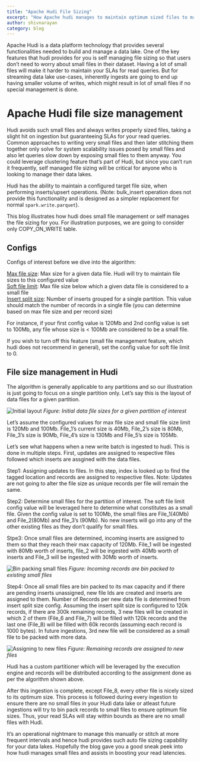 ```yaml
---
title: "Apache Hudi File Sizing"
excerpt: "How Apache hudi manages to maintain optimum sized files to maintain read SLAs"
author: shivnarayan
category: blog
---
```


Apache Hudi is a data platform technology that provides several functionalities needed to build and manage a data lake. 
One of the key features that hudi provides for you is self managing file sizing so that users don’t need to worry about 
small files in their dataset. Having a lot of small files will make it harder to maintain your SLAs for read queries. 
But for streaming data lake use-cases, inherently ingests are going to end up having smaller volume of writes, which 
might result in lot of small files if no special management is done.

# Apache Hudi file size management

Hudi avoids such small files and always writes properly sized files, taking a slight hit on ingestion but guaranteeing 
SLAs for your read queries. Common approaches to writing very small files and then later stitching them together only 
solve for system scalability issues posed by small files and also let queries slow down by exposing small files to 
them anyway. You could leverage clustering feature that’s part of Hudi, but since you can’t run it frequently, self 
managed file sizing will be critical for anyone who is looking to manage their data lakes.

Hudi has the ability to maintain a configured target file size, when performing inserts/upsert operations. 
(Note: bulk_insert operation does not provide this functionality and is designed as a simpler replacement for 
normal `spark.write.parquet`).

This blog illustrates how hudi does small file management or self manages the file sizing for you. For illustration 
purposes, we are going to consider only COPY_ON_WRITE table.

## Configs

Configs of interest before we dive into the algorithm:

[Max file size](https://hudi.apache.org/docs/configurations.html#limitFileSize): Max size for a given data file. Hudi 
will try to maintain file sizes to this configured value <br/>
[Soft file limit](https://hudi.apache.org/docs/configurations.html#compactionSmallFileSize): Max file size below which 
a given data file is considered to a small file <br/>
[Insert split size](https://hudi.apache.org/docs/configurations.html#insertSplitSize): Number of inserts grouped for a single partition. This value should match the number of records 
in a single file (you can determine based on max file size and per record size)

For instance, if your first config value is 120Mb and 2nd config value is set to 100Mb, any file whose size is < 100Mb 
are considered to be a small file.

If you wish to turn off this feature (small file management feature, which hudi does not recommend in general), 
set the config value for soft file limit to 0.

## File size management in Hudi

The algorithm is generally applicable to any partitions and so our illustration is just going to focus on a single 
partition only. Let’s say this is the layout of data files for a given partition.

![Initial layout](/assets/images/blog/hudi-file-sizing/initial_layout.png)
_Figure: Initial data file sizes for a given partition of interest_

Let’s assume the configured values for max file size and small file size limit is 120Mb and 100Mb. File_1’s current 
size is 40Mb, File_2’s size is 80Mb, File_3’s size is 90Mb, File_4’s size is 130Mb and File_5’s size is 105Mb.

Let’s see what happens when a new write batch is ingested to hudi. This is done in multiple steps. First, updates are 
assigned to respective files followed which inserts are assgined with the data files.

Step1: Assigning updates to files. In this step, index is looked up to find the tagged location and records are 
assigned to respective files. Note: Updates are not going to alter the file size as unique records per file will remain
the same.

Step2:  Determine small files for the partition of interest. The soft file limit config value will be leveraged here 
to determine what constitutes as a small file. Given the config value is set to 100Mb, the small files are File_1(40Mb)
and File_2(80Mb) and file_3’s (90Mb). No new inserts will go into any of the other existing files as they don’t qualify 
for small files.

Stpe3: Once small files are determined, incoming inserts are assigned to them so that they reach their max capacity of 
120Mb. File_1 will be ingested with 80Mb worth of inserts, file_2 will be ingested with 40Mb worth of inserts and 
File_3 will be ingested with 30Mb worth of inserts.

![Bin packing small files](/assets/images/blog/hudi-file-sizing/bin_packing_existing_data_files.png)
_Figure: Incoming records are bin packed to existing small files_

Step4: Once all small files are bin packed to its max capacity and if there are pending inserts unassigned, new file 
Ids are created and inserts are assigned to them. Number of Records per new data file is determined from insert split 
size config. Assuming the insert split size is configured to 120k records, if there are 300k remaining records, 3 new 
files will be created in which 2 of them (File_6 and File_7) will be filled with 120k records and the last one (File_8)
will be filled with 60k records (assuming each record is 1000 bytes). In future ingestions, 3rd new file will be 
considered as a small file to be packed with more data.

![Assigning to new files](/assets/images/blog/hudi-file-sizing/adding_new_files.png)
_Figure: Remaining records are assigned to new files_

Hudi has a custom partitioner which will be leveraged by the execution engine and records will be distributed according
to the assignment done as per the algorithm shown above.

After this ingestion is complete, except File_8, every other file is nicely sized to its optimum size. This process is
followed during every ingestion to ensure there are no small files in your Hudi data lake or atleast future ingestions 
will try to bin pack records to small files to ensure optimum file sizes. Thus, your read SLAs will stay within bounds
as there are no small files with Hudi.

It’s an operational nightmare to manage this manually or stitch at more frequent intervals and hence hudi provides such
auto file sizing capability for your data lakes. Hopefully the blog gave you a good sneak peek into how hudi manages 
small files and assists in boosting your read latencies.  
